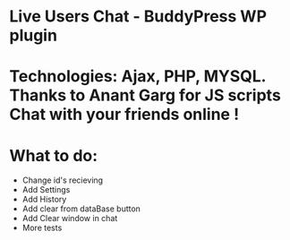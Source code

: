 Live Users Chat - BuddyPress WP plugin
===============
Technologies:
 Ajax, PHP, MYSQL.
 Thanks to Anant Garg for JS scripts
Chat with your friends online ! 
===============
What to do:
===============
- Change id's recieving
- Add Settings
- Add History
- Add clear from dataBase button
- Add Clear window in chat
- More tests
